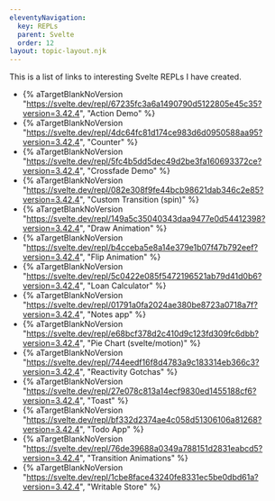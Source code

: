 ```yaml
---
eleventyNavigation:
  key: REPLs
  parent: Svelte
  order: 12
layout: topic-layout.njk
---
```


This is a list of links to interesting Svelte REPLs I have created.

- {% aTargetBlankNoVersion "https://svelte.dev/repl/67235fc3a6a1490790d5122805e45c35?version=3.42.4", "Action Demo" %}
- {% aTargetBlankNoVersion "https://svelte.dev/repl/4dc64fc81d174ce983d6d0950588aa95?version=3.42.4", "Counter" %}
- {% aTargetBlankNoVersion "https://svelte.dev/repl/5fc4b5dd5dec49d2be3fa160693372ce?version=3.42.4", "Crossfade Demo" %}
- {% aTargetBlankNoVersion "https://svelte.dev/repl/082e308f9fe44bcb98621dab346c2e85?version=3.42.4", "Custom Transition (spin)" %}
- {% aTargetBlankNoVersion "https://svelte.dev/repl/149a5c35040343daa9477e0d54412398?version=3.42.4", "Draw Animation" %}
- {% aTargetBlankNoVersion "https://svelte.dev/repl/b4cceba5e8a14e379e1b07f47b792eef?version=3.42.4", "Flip Animation" %}
- {% aTargetBlankNoVersion "https://svelte.dev/repl/5c0422e085f5472196521ab79d41d0b6?version=3.42.4", "Loan Calculator" %}
- {% aTargetBlankNoVersion "https://svelte.dev/repl/01791a0fa2024ae380be8723a0718a7f?version=3.42.4", "Notes app" %}
- {% aTargetBlankNoVersion "https://svelte.dev/repl/e68bcf378d2c410d9c123fd309fc6dbb?version=3.42.4", "Pie Chart (svelte/motion)" %}
- {% aTargetBlankNoVersion "https://svelte.dev/repl/744eedf16f8d4783a9c183314eb366c3?version=3.42.4", "Reactivity Gotchas" %}
- {% aTargetBlankNoVersion "https://svelte.dev/repl/27e078c813a14ecf9830ed1455188cf6?version=3.42.4", "Toast" %}
- {% aTargetBlankNoVersion "https://svelte.dev/repl/bf332d2374ae4c058d51306106a81268?version=3.42.4", "Todo App" %}
- {% aTargetBlankNoVersion "https://svelte.dev/repl/76de39688a0349a788151d2831eabcd5?version=3.42.4", "Transition Animations" %}
- {% aTargetBlankNoVersion "https://svelte.dev/repl/1cbe8face43240fe8331ec5be0dbd61a?version=3.42.4", "Writable Store" %}
